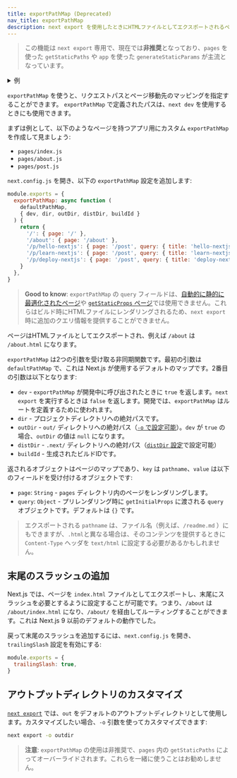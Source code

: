```yaml
---
title: exportPathMap (Deprecated)
nav_title: exportPathMap
description: next export を使用したときにHTMLファイルとしてエクスポートされるページをカスタマイズします。
---
```


> この機能は `next export` 専用で、現在では**非推奨**となっており、`pages` を使った `getStaticPaths` や `app` を使った `generateStaticParams` が主流となっています。

<details>
  <summary>例</summary>

- [静的エクスポート](https://github.com/vercel/next.js/tree/canary/examples/with-static-export)

</details>

`exportPathMap` を使うと、リクエストパスとページ移動先のマッピングを指定することができます。
`exportPathMap` で定義されたパスは、`next dev` を使用するときにも使用できます。

まずは例として、以下のようなページを持つアプリ用にカスタム `exportPathMap` を作成して見ましょう:

- `pages/index.js`
- `pages/about.js`
- `pages/post.js`

`next.config.js` を開き、以下の `exportPathMap` 設定を追加します:

```js title="next.config.js"
module.exports = {
  exportPathMap: async function (
    defaultPathMap,
    { dev, dir, outDir, distDir, buildId }
  ) {
    return {
      '/': { page: '/' },
      '/about': { page: '/about' },
      '/p/hello-nextjs': { page: '/post', query: { title: 'hello-nextjs' } },
      '/p/learn-nextjs': { page: '/post', query: { title: 'learn-nextjs' } },
      '/p/deploy-nextjs': { page: '/post', query: { title: 'deploy-nextjs' } },
    }
  },
}
```

> **Good to know**: `exportPathMap` の `query` フィールドは、[自動的に静的に最適化されたページ](https://nextjs.org/docs/pages/building-your-application/rendering/automatic-static-optimization)や [`getStaticProps` ページ](https://nextjs.org/docs/pages/building-your-application/data-fetching/get-static-props)では使用できません。これらはビルド時にHTMLファイルにレンダリングされるため、`next export` 時に追加のクエリ情報を提供することができません。

ページはHTMLファイルとしてエクスポートされ、例えば `/about` は `/about.html` になります。

`exportPathMap` は2つの引数を受け取る非同期関数です。最初の引数は `defaultPathMap` で、これは Next.js が使用するデフォルトのマップです。2番目の引数は以下となります:

- `dev` - `exportPathMap` が開発中に呼び出されたときに `true` を返します。`next export` を実行するときは `false` を返します。開発では、`exportPathMap` はルートを定義するために使われます。
- `dir` - プロジェクトディレクトリへの絶対パスです。
- `outDir` - `out/` ディレクトリへの絶対パス（[`-o` で設定可能](#アウトプットディレクトリのカスタマイズ)）。`dev` が `true` の場合、`outDir` の値は `null` になります。
- `distDir` - `.next/` ディレクトリへの絶対パス（[`distDir` 設定](https://nextjs.org/docs/pages/api-reference/next-config-js/distDir)で設定可能）
- `buildId` - 生成されたビルドIDです。

返されるオブジェクトはページのマップであり、`key` は `pathname`、`value` は以下のフィールドを受け付けるオブジェクトです:

- `page`: `String` - `pages` ディレクトリ内のページをレンダリングします。
- `query`: `Object` - プリレンダリング時に `getInitialProps` に渡される `query` オブジェクトです。デフォルトは `{}` です。

> エクスポートされる `pathname` は、ファイル名（例えば、`/readme.md` ）にもできますが、`.html`と異なる場合は、そのコンテンツを提供するときに `Content-Type` ヘッダを `text/html` に設定する必要があるかもしれません。

## 末尾のスラッシュの追加

Next.js では、ページを `index.html` ファイルとしてエクスポートし、末尾にスラッシュを必要とするように設定することが可能です。つまり、`/about` は `/about/index.html` になり、`/about/` を経由してルーティングすることができます。これは Next.js 9 以前のデフォルトの動作でした。

戻って末尾のスラッシュを追加するには、`next.config.js` を開き、`trailingSlash` 設定を有効にする:

```js title="next.config.js"
module.exports = {
  trailingSlash: true,
}
```

## アウトプットディレクトリのカスタマイズ

[`next export`](/docs/app-router/building-your-application/deploying/static-exports) では、`out` をデフォルトのアウトプットディレクトリとして使用します。カスタマイズしたい場合、`-o` 引数を使ってカスタマイズできます:

```bash title="Terminal"
next export -o outdir
```

> **注意**: `exportPathMap` の使用は非推奨で、`pages` 内の `getStaticPaths` によってオーバーライドされます。これらを一緒に使うことはお勧めしません。
